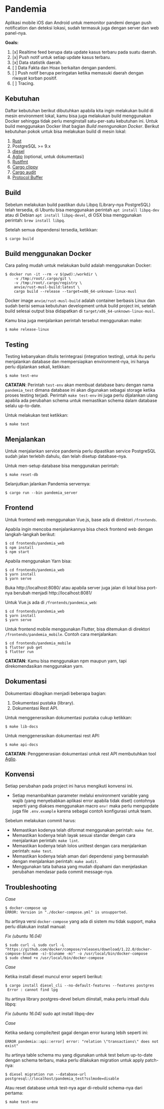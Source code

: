 Pandemia
============================

Aplikasi mobile iOS dan Android untuk memonitor pandemi dengan push notification dan deteksi lokasi, sudah termasuk juga dengan server dan web panel-nya.

**Goals:**

1. [x] Realtime feed berupa data update kasus terbaru pada suatu daerah.
2. [x] Push notif untuk setiap update kasus terbaru.
3. [x] Data statistik daerah.
4. [ ] Data Fakta dan Hoax berkaitan dengan pandemi.
5. [ ] Push notif berupa peringatan ketika memasuki daerah dengan riwayat korban positif.
6. [ ] Tracing.


Kebutuhan
----------------

Daftar kebutuhan berikut dibutuhkan apabila kita ingin melakukan build di mesin environment lokal, kamu bisa juga melakukan build menggunakan Docker sehingga tidak perlu menginstall satu-per-satu kebutuhan ini. Untuk build menggunakan Docker lihat bagian *Build menngunakan Docker*.
Berikut kebutuhan pokok untuk bisa melakukan build di mesin lokal:

1. [Rust](https://www.rust-lang.org/)
2. PostgreSQL >= 9.x
3. [diesel](http://diesel.rs)
4. [Aglio](https://www.npmjs.com/package/aglio) (optional, untuk dokumentasi)
5. [Rustfmt](https://github.com/rust-lang/rustfmt)
5. [Cargo clippy](https://github.com/rust-lang/rust-clippy)
6. [Cargo audit](https://github.com/RustSec/cargo-audit)
7. [Protocol Buffer](https://developers.google.com/protocol-buffers/)

Build
-----------

Sebelum melakukan build pastikan dulu Libpq (Library-nya PostgreSQL) telah tersedia, di Ubuntu bisa menggunakan perintah `apt install libpq-dev` atau di Debian `apt install libpq-devel`, di OSX bisa menggunakan perintah: `brew install libpq`.

Setelah semua dependensi tersedia, ketikkan:

    $ cargo build

Build menggunakan Docker
----------------------------

Cara paling mudah untuk melakukan build adalah menggunakan Docker:

    $ docker run -it --rm -v $(pwd):/workdir \
        -v /tmp:/root/.cargo/git \
        -v /tmp:/root/.cargo/registry \
        anvie/rust-musl-build:latest \
        cargo build --release --target=x86_64-unknown-linux-musl

Docker image `anvie/rust-musl-build` adalah container berbasis Linux dan sudah berisi semua kebutuhan development untuk build project ini, setelah build selesai
output bisa didapatkan di `target/x86_64-unknown-linux-musl`.

Kamu bisa juga menjalankan perintah tersebut menggunakan make:

    $ make release-linux

Testing
----------

Testing kebanyakan ditulis terintegrasi (integration testing), untuk itu perlu menjalankan database
dan mempersiapkan environment-nya, ini hanya perlu dijalankan sekali, ketikkan:

    $ make test-env

**CATATAN**: Perintah `test-env` akan membuat database baru dengan nama `pandemia_test` dimana database ini akan digunakan
sebagai storage ketika proses testing terjadi.
Perintah `make test-env` ini juga perlu dijalankan ulang apabila ada perubahan schema untuk memastikan schema
dalam database selalu up-to-date.

Untuk melakukan test ketikkan:

    $ make test

Menjalankan
-------------

Untuk menjalankan service pandemia perlu dipastikan service PostgreSQL sudah jalan terlebih dahulu, dan telah disetup database-nya.

Untuk men-setup database bisa menggunakan perintah:

    $ make reset-db

Selanjutkan jalankan Pandemia servernya:

    $ cargo run --bin pandemia_server


Frontend
------------

Untuk frontend web menggunakan Vue.js, base ada di direktori `/frontends`.

Apabila ingin mencoba menjalankannya bisa check frontend web dengan langkah-langkah berikut:

    $ cd frontends/pandemia_web
    $ npm install
    $ npm start

Apabila menggunakan Yarn bisa:

    $ cd frontends/pandemia_web
    $ yarn install
    $ yarn serve

Buka http://localhost:8080/ atau apabila server juga jalan di lokal bisa port-nya berubah menjadi http://localhost:8081/

Untuk Vue.js ada di `/frontends/pandemia_web`:

    $ cd frontends/pandemia_web
    $ yarn install
    $ yarn serve

Untuk frontend mobile menggunakan Flutter, bisa ditemukan di direktori `/frontends/pandemia_mobile`.
Contoh cara menjalankan:

    $ cd frontends/pandemia_mobile
    $ flutter pub get
    $ flutter run


**CATATAN**: Kamu bisa menggunakan npm maupun yarn, tapi direkomendasikan menggunakan yarn.

Dokumentasi
-------------

Dokumentasi dibagikan menjadi beberapa bagian:

1. Dokumentasi pustaka (library).
2. Dokumentasi Rest API.

Untuk menggenerasikan dokumentasi pustaka cukup ketikkan:

    $ make lib-docs

Untuk menggenerasikan dokumentasi rest API:

    $ make api-docs

**CATATAN**: Penggenerasian dokumentasi untuk rest API membutuhkan tool [Aglio](https://www.npmjs.com/package/aglio).


Konvensi
------------

Setiap perubahan pada project ini harus mengikuti konvensi ini.

* Setiap menambahkan parameter melalui environment variable yang wajib (yang menyebabkan aplikasi error apabila tidak diset) contohnya seperti yang diakses menggunakan macro `env!` maka perlu mengupdate juga file `.env.example` karena sebagai contoh konfigurasi untuk team.

Sebelum melakukan commit harus:

* Memastikan kodenya telah diformat menggunakan perintah: `make fmt`.
* Memastikan kodenya telah layak sesuai standar dengan cara menjalankan perintah: `make lint`.
* Memastikan kodenya telah lolos unittest dengan cara menjalankan perintah: `make test`.
* Memastikan kodenya telah aman dari dependensi yang bermasalah dengan menjalankan perintah: `make audit`.
* Menggunakan tata bahasa yang mudah dipahami dan menjelaskan perubahan mendasar pada commit message-nya.


Troubleshooting
-----------------

*Case*

    $ docker-compose up
    ERROR: Version in "./docker-compose.yml" is unsupported.

Itu artinya versi `docker-compose` yang ada di sistem mu tidak support, maka perlu dilakukan install manual:

*Fix (ubuntu 16.04)* 

    $ sudo curl -L sudo curl -L "https://github.com/docker/compose/releases/download/1.22.0/docker-compose-$(uname -s)-$(uname -m)" -o /usr/local/bin/docker-compose
    $ sudo chmod +x /usr/local/bin/docker-compose

*Case*
 
Ketika install diesel muncul error seperti berikut:

    $ cargo install diesel_cli --no-default-features --features postgres 
     Error : cannot find lpg

Itu artinya library postgres-devel belum diinstall, maka perlu intsall dulu libpq:

*Fix (ubuntu 16.04)* 
    sudo apt install libpq-dev   

*Case*

Ketika sedang compile/test gagal dengan error kurang lebih seperti ini:
    
    ERROR pandemia::api::error] error: "relation \"transactions\" does not exist"

Itu artinya table schema mu yang digunakan untuk test belum up-to-date dengan schema terbaru, maka perlu dilakukan migration untuk apply patch-nya:

    $ diesel migration run --database-url postgresql://localhost/pandemia_test?sslmode=disable

Atau reset database untuk test-nya agar di-rebuild schema-nya dari pertama:

    $ make test-env




